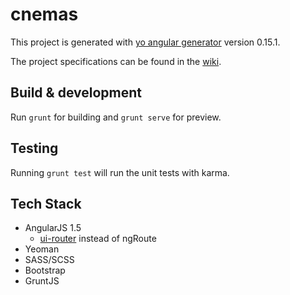 # cnemas

This project is generated with [yo angular generator](https://github.com/yeoman/generator-angular)
version 0.15.1.

The project specifications can be found in the [wiki](https://github.com/sri-ni/cnemas/wiki).

## Build & development

Run `grunt` for building and `grunt serve` for preview.

## Testing

Running `grunt test` will run the unit tests with karma.

## Tech Stack
- AngularJS 1.5
  - [ui-router](https://github.com/angular-ui/ui-router) instead of ngRoute
- Yeoman
- SASS/SCSS
- Bootstrap
- GruntJS
